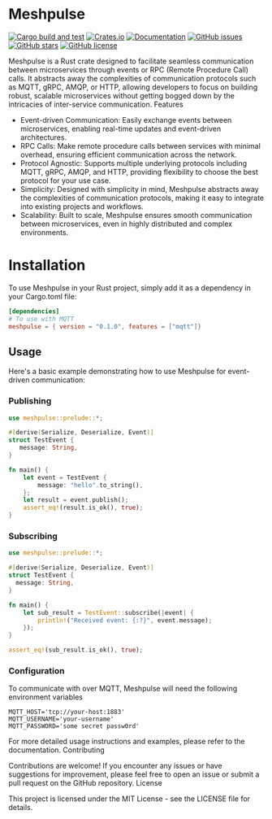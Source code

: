 # Meshpulse

[![Cargo build and test](https://github.com/tluijken/meshpulse/actions/workflows/CARGO_TEST.yaml/badge.svg)](https://github.com/tluijken/meshpulse/actions/workflows/CARGO_TEST.yaml)
[![Crates.io](https://img.shields.io/crates/v/peshpulse.svg)](https://crates.io/crates/meshpulse)
[![Documentation](https://img.shields.io/badge/documentation-1)](https://docs.rs/meshpulse/latest/meshpulse/index.html)
[![GitHub issues](https://img.shields.io/github/issues/tluijken/meshpulse)]()
[![GitHub stars](https://img.shields.io/github/stars/tluijken/meshpulse)]()
[![GitHub license](https://img.shields.io/github/license/tluijken/meshpulse)]()

Meshpulse is a Rust crate designed to facilitate seamless communication between
microservices through events or RPC (Remote Procedure Call) calls. It abstracts
away the complexities of communication protocols such as MQTT, gRPC, AMQP, or
HTTP, allowing developers to focus on building robust, scalable microservices
without getting bogged down by the intricacies of inter-service communication.
Features

* Event-driven Communication: Easily exchange events between microservices,
  enabling real-time updates and event-driven architectures.
* RPC Calls: Make remote procedure calls between services with minimal overhead,
  ensuring efficient communication across the network.
* Protocol Agnostic: Supports multiple underlying protocols including MQTT,
  gRPC, AMQP, and HTTP, providing flexibility to choose the best protocol for
  your use case.
* Simplicity: Designed with simplicity in mind, Meshpulse abstracts away the
  complexities of communication protocols, making it easy to integrate into
  existing projects and workflows.
* Scalability: Built to scale, Meshpulse ensures smooth communication between
  microservices, even in highly distributed and complex environments.

# Installation

To use Meshpulse in your Rust project, simply add it as a dependency in your
Cargo.toml file:

```toml
[dependencies]
# To use with MQTT
meshpulse = { version = "0.1.0", features = ["mqtt"]}
```

## Usage

Here's a basic example demonstrating how to use Meshpulse for event-driven communication:

### Publishing
```rust
use meshpulse::prelude::*;

#[derive(Serialize, Deserialize, Event)]
struct TestEvent {
   message: String,
}

fn main() {
    let event = TestEvent {
        message: "hello".to_string(),
    };
    let result = event.publish();
    assert_eq!(result.is_ok(), true);
}
````

### Subscribing
```rust
use meshpulse::prelude::*;

#[derive(Serialize, Deserialize, Event)]
struct TestEvent {
  message: String,
}

fn main() {
    let sub_result = TestEvent::subscribe(|event| {
        println!("Received event: {:?}", event.message);
    });
}

assert_eq!(sub_result.is_ok(), true);
```

### Configuration
To communicate with over MQTT, Meshpulse will need the following environment
variables

```env
MQTT_HOST='tcp://your-host:1883'
MQTT_USERNAME='your-username'
MQTT_PASSWORD='some secret passw0rd'
```

For more detailed usage instructions and examples, please refer to the
documentation. Contributing

Contributions are welcome! If you encounter any issues or have suggestions for
improvement, please feel free to open an issue or submit a pull request on the
GitHub repository. License

This project is licensed under the MIT License - see the LICENSE file for
details.

